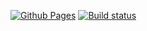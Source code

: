 [![Github Pages](https://img.shields.io/badge/GitHub-Pages-green)](https://winta38.github.io/ahj--6-dnd/)
[![Build status](https://ci.appveyor.com/api/projects/status/xbg4jjv58aouccc4/branch/master?svg=true)](https://ci.appveyor.com/project/Winta38/ahj-6-dnd)
